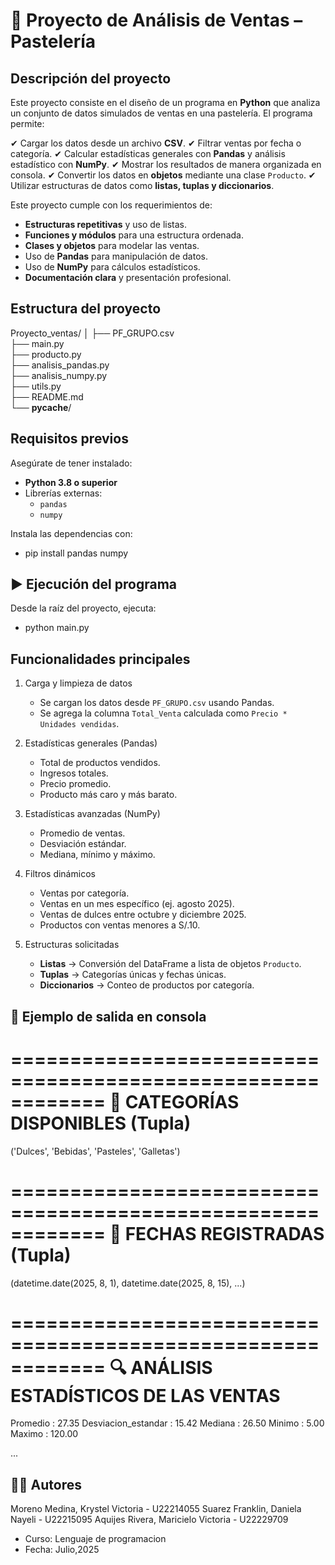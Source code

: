 
# 🧁 Proyecto de Análisis de Ventas – Pastelería

## Descripción del proyecto

Este proyecto consiste en el diseño de un programa en **Python** que analiza un conjunto de datos simulados de ventas en una pastelería. El programa permite:

✔ Cargar los datos desde un archivo **CSV**.
✔ Filtrar ventas por fecha o categoría.
✔ Calcular estadísticas generales con **Pandas** y análisis estadístico con **NumPy**.
✔ Mostrar los resultados de manera organizada en consola.
✔ Convertir los datos en **objetos** mediante una clase `Producto`.
✔ Utilizar estructuras de datos como **listas, tuplas y diccionarios**.

Este proyecto cumple con los requerimientos de:

* **Estructuras repetitivas** y uso de listas.
* **Funciones y módulos** para una estructura ordenada.
* **Clases y objetos** para modelar las ventas.
* Uso de **Pandas** para manipulación de datos.
* Uso de **NumPy** para cálculos estadísticos.
* **Documentación clara** y presentación profesional.


## Estructura del proyecto

Proyecto_ventas/
│
├── PF_GRUPO.csv             
├── main.py                  
├── producto.py              
├── analisis_pandas.py       
├── analisis_numpy.py        
├── utils.py                 
├── README.md                
└── __pycache__/  



## **Requisitos previos**

Asegúrate de tener instalado:

* **Python 3.8 o superior**
* Librerías externas:
  * `pandas`
  * `numpy`

Instala las dependencias con:

- pip install pandas numpy

## ▶ **Ejecución del programa**

Desde la raíz del proyecto, ejecuta:

- python main.py

## Funcionalidades principales

1. Carga y limpieza de datos

   * Se cargan los datos desde `PF_GRUPO.csv` usando Pandas.
   * Se agrega la columna `Total_Venta` calculada como `Precio * Unidades vendidas`.

2. Estadísticas generales (Pandas)

   * Total de productos vendidos.
   * Ingresos totales.
   * Precio promedio.
   * Producto más caro y más barato.

3. Estadísticas avanzadas (NumPy)

   * Promedio de ventas.
   * Desviación estándar.
   * Mediana, mínimo y máximo.

4. Filtros dinámicos

   * Ventas por categoría.
   * Ventas en un mes específico (ej. agosto 2025).
   * Ventas de dulces entre octubre y diciembre 2025.
   * Productos con ventas menores a S/.10.

5. Estructuras solicitadas

   * **Listas** → Conversión del DataFrame a lista de objetos `Producto`.
   * **Tuplas** → Categorías únicas y fechas únicas.
   * **Diccionarios** → Conteo de productos por categoría.


## 🧾 Ejemplo de salida en consola


============================================================
📂 CATEGORÍAS DISPONIBLES (Tupla)
============================================================
('Dulces', 'Bebidas', 'Pasteles', 'Galletas')

============================================================
📅 FECHAS REGISTRADAS (Tupla)
============================================================
(datetime.date(2025, 8, 1), datetime.date(2025, 8, 15), ...)

============================================================
🔍 ANÁLISIS ESTADÍSTICOS DE LAS VENTAS
============================================================
Promedio            : 27.35
Desviacion_estandar : 15.42
Mediana             : 26.50
Minimo              : 5.00
Maximo              : 120.00

...


## 👨‍💻 Autores

Moreno Medina, Krystel Victoria - U22214055
Suarez Franklin, Daniela Nayeli - U22215095
Aquijes Rivera, Maricielo Victoria - U22229709


* Curso: Lenguaje de programacion
* Fecha: Julio,2025



